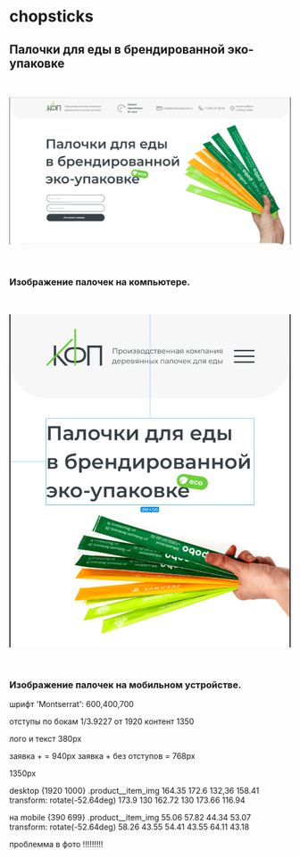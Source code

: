 # chopsticks
## Палочки для еды в брендированной  эко-упаковке
<br/>

![Image alt](./chopsticks_desktop.png)

<br/>

### Изображение палочек на компьютере.

<br/>

![Image alt](./chopsticks_mobile.png)

<br/>

### Изображение палочек на мобильном устройстве.


шрифт  'Montserrat': 600,400,700


отступы по бокам 1/3.9227  от 1920 контент 1350

лого и текст 380px

заявка +  = 940px
заявка + без отступов   = 768px


1350px

desktop {1920 1000}
.product__item_img
164.35 172.6
132,36 158.41   transform: rotate(-52.64deg)
173.9 130
162.72 130
173.66 116.94

на mobile {390 699}
.product__item_img
55.06 57.82
44.34 53.07 transform: rotate(-52.64deg)
58.26 43.55
54.41 43.55
64.11 43.18



проблемма в фото !!!!!!!!! 